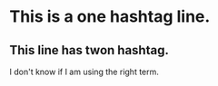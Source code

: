 # This is a one hashtag line.
## This line has twon hashtag.

I don't know if I am using the right term.
